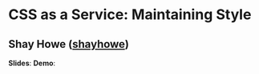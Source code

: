 # CSS as a Service: Maintaining Style
## Shay Howe ([shayhowe](http://twitter.com/shayhowe))

**Slides**: 
**Demo**:

